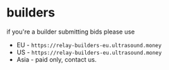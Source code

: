 # builders

if you're a builder submitting bids please use

* EU - `https://relay-builders-eu.ultrasound.money`
* US - `https://relay-builders-eu.ultrasound.money`
* Asia - paid only, contact us.
